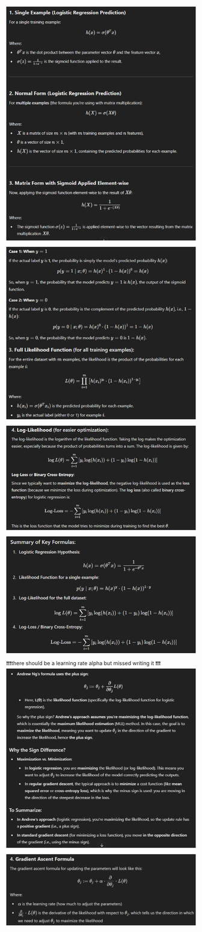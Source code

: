 ![](/images/image_2025-03-26_192226480.png)

![](/images/image_2025-03-26_194736872.png)

![](/images/image_2025-03-26_194858254.png)

![](/images/image_2025-03-26_194942583.png)

❗❗❗there should be a learning rate alpha but missed writing it ❗❗❗
![](/images/image_2025-03-26_211913228.png)

![](/images/image_2025-03-26_215345377.png)
